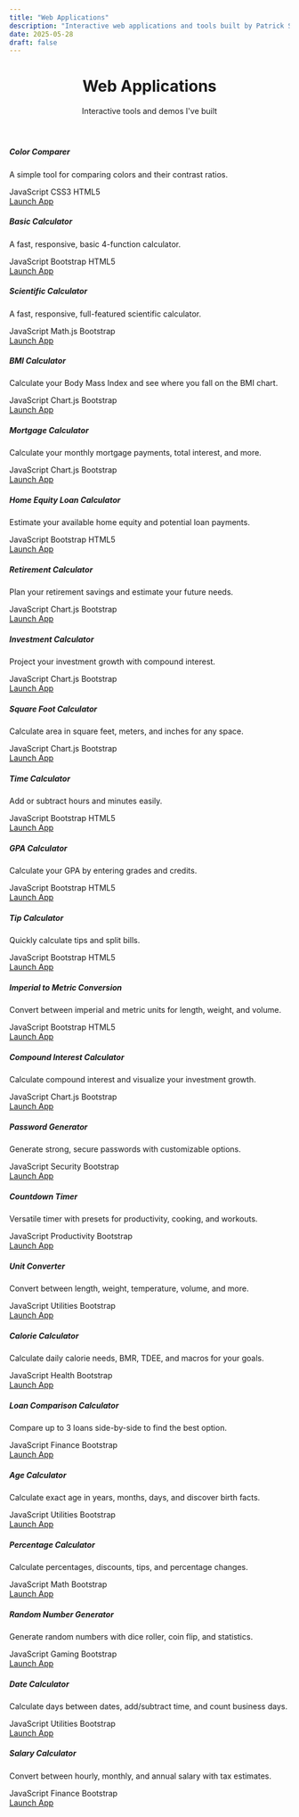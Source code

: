 ```yaml
---
title: "Web Applications"
description: "Interactive web applications and tools built by Patrick Sheedy"
date: 2025-05-28
draft: false
---
```

<header class="mb-5">
    <h1 class="display-4 fw-bold mb-3">Web Applications</h1>
    <p class="lead text-muted">Interactive tools and demos I've built</p>
</header>
<div class="row g-4">
    <div class="col-md-6 col-lg-4">
        <div class="card h-100 shadow-sm app-card">
        <div class="card-body">
            <div class="app-icon mb-3 text-center">
            <i class="fas fa-eye-dropper fa-3x text-primary"></i>
            </div>
            <h5 class="card-title">Color Comparer</h5>
            <p class="card-text">A simple tool for comparing colors and their contrast ratios.</p>
            <div class="app-tags mb-3">
            <span class="badge bg-warning text-dark me-1">JavaScript</span>
            <span class="badge bg-info text-dark me-1">CSS3</span>
            <span class="badge bg-danger text-white">HTML5</span>
            </div>
        </div>
        <div class="card-footer bg-transparent">
            <div class="d-flex justify-content-between">
            <a href="color-compare" class="btn btn-primary btn-sm">
                <i class="fas fa-play me-1"></i>Launch App
            </a>
            </div>
        </div>
        </div>
    </div>
    <div class="col-md-6 col-lg-4">
        <div class="card h-100 shadow-sm app-card">
        <div class="card-body">
            <div class="app-icon mb-3 text-center">
            <i class="fas fa-calculator fa-3x text-info"></i>
            </div>
            <h5 class="card-title">Basic Calculator</h5>
            <p class="card-text">A fast, responsive, basic 4-function calculator.</p>
            <div class="app-tags mb-3">
            <span class="badge bg-warning text-dark me-1">JavaScript</span>
            <span class="badge bg-info text-dark me-1">Bootstrap</span>
            <span class="badge bg-danger text-white">HTML5</span>
            </div>
        </div>
        <div class="card-footer bg-transparent">
            <div class="d-flex justify-content-between">
            <a href="basic-calculator" class="btn btn-primary btn-sm">
                <i class="fas fa-play me-1"></i>Launch App
            </a>
            </div>
        </div>
        </div>
    </div>
    <div class="col-md-6 col-lg-4">
        <div class="card h-100 shadow-sm app-card">
        <div class="card-body">
            <div class="app-icon mb-3 text-center">
            <i class="fas fa-flask fa-3x text-warning"></i>
            </div>
            <h5 class="card-title">Scientific Calculator</h5>
            <p class="card-text">A fast, responsive, full-featured scientific calculator.</p>
            <div class="app-tags mb-3">
            <span class="badge bg-warning text-dark me-1">JavaScript</span>
            <span class="badge bg-info text-dark me-1">Math.js</span>
            <span class="badge bg-danger text-white">Bootstrap</span>
            </div>
        </div>
        <div class="card-footer bg-transparent">
            <div class="d-flex justify-content-between">
            <a href="scientific-calculator" class="btn btn-primary btn-sm">
                <i class="fas fa-play me-1"></i>Launch App
            </a>
            </div>
        </div>
        </div>
    </div>
    <div class="col-md-6 col-lg-4">
        <div class="card h-100 shadow-sm app-card">
        <div class="card-body">
            <div class="app-icon mb-3 text-center">
            <i class="fas fa-weight fa-3x text-success"></i>
            </div>
            <h5 class="card-title">BMI Calculator</h5>
            <p class="card-text">Calculate your Body Mass Index and see where you fall on the BMI chart.</p>
            <div class="app-tags mb-3">
            <span class="badge bg-warning text-dark me-1">JavaScript</span>
            <span class="badge bg-info text-dark me-1">Chart.js</span>
            <span class="badge bg-danger text-white">Bootstrap</span>
            </div>
        </div>
        <div class="card-footer bg-transparent">
            <div class="d-flex justify-content-between">
            <a href="bmi-calculator" class="btn btn-primary btn-sm">
                <i class="fas fa-play me-1"></i>Launch App
            </a>
            </div>
        </div>
        </div>
    </div>
    <div class="col-md-6 col-lg-4">
        <div class="card h-100 shadow-sm app-card">
        <div class="card-body">
            <div class="app-icon mb-3 text-center">
            <i class="fas fa-home fa-3x text-primary"></i>
            </div>
            <h5 class="card-title">Mortgage Calculator</h5>
            <p class="card-text">Calculate your monthly mortgage payments, total interest, and more.</p>
            <div class="app-tags mb-3">
            <span class="badge bg-warning text-dark me-1">JavaScript</span>
            <span class="badge bg-info text-dark me-1">Chart.js</span>
            <span class="badge bg-danger text-white">Bootstrap</span>
            </div>
        </div>
        <div class="card-footer bg-transparent">
            <div class="d-flex justify-content-between">
            <a href="mortgage-calculator" class="btn btn-primary btn-sm">
                <i class="fas fa-play me-1"></i>Launch App
            </a>
            </div>
        </div>
        </div>
    </div>
    <div class="col-md-6 col-lg-4">
        <div class="card h-100 shadow-sm app-card">
        <div class="card-body">
            <div class="app-icon mb-3 text-center">
            <i class="fas fa-university fa-3x text-success"></i>
            </div>
            <h5 class="card-title">Home Equity Loan Calculator</h5>
            <p class="card-text">Estimate your available home equity and potential loan payments.</p>
            <div class="app-tags mb-3">
            <span class="badge bg-warning text-dark me-1">JavaScript</span>
            <span class="badge bg-info text-dark me-1">Bootstrap</span>
            <span class="badge bg-danger text-white">HTML5</span>
            </div>
        </div>
        <div class="card-footer bg-transparent">
            <div class="d-flex justify-content-between">
            <a href="home-equity-loan-calculator" class="btn btn-primary btn-sm">
                <i class="fas fa-play me-1"></i>Launch App
            </a>
            </div>
        </div>
        </div>
    </div>
    <div class="col-md-6 col-lg-4">
        <div class="card h-100 shadow-sm app-card">
            <div class="card-body">
                <div class="app-icon mb-3 text-center">
                    <i class="fas fa-piggy-bank fa-3x text-warning"></i>
                </div>
                <h5 class="card-title">Retirement Calculator</h5>
                <p class="card-text">Plan your retirement savings and estimate your future needs.</p>
                <div class="app-tags mb-3">
                    <span class="badge bg-warning text-dark me-1">JavaScript</span>
                    <span class="badge bg-info text-dark me-1">Chart.js</span>
                    <span class="badge bg-danger text-white">Bootstrap</span>
                </div>
            </div>
            <div class="card-footer bg-transparent">
                <div class="d-flex justify-content-between">
                    <a href="retirement-calculator" class="btn btn-primary btn-sm">
                        <i class="fas fa-play me-1"></i>Launch App
                    </a>
                </div>
            </div>
        </div>
    </div>
    <div class="col-md-6 col-lg-4">
        <div class="card h-100 shadow-sm app-card">
        <div class="card-body">
            <div class="app-icon mb-3 text-center">
            <i class="fas fa-chart-line fa-3x text-danger"></i>
            </div>
            <h5 class="card-title">Investment Calculator</h5>
            <p class="card-text">Project your investment growth with compound interest.</p>
            <div class="app-tags mb-3">
            <span class="badge bg-warning text-dark me-1">JavaScript</span>
            <span class="badge bg-info text-dark me-1">Chart.js</span>
            <span class="badge bg-danger text-white">Bootstrap</span>
            </div>
        </div>
        <div class="card-footer bg-transparent">
            <div class="d-flex justify-content-between">
            <a href="investment-calculator" class="btn btn-primary btn-sm">
                <i class="fas fa-play me-1"></i>Launch App
            </a>
            </div>
        </div>
        </div>
    </div>
    <div class="col-md-6 col-lg-4">
        <div class="card h-100 shadow-sm app-card">
            <div class="card-body">
                <div class="app-icon mb-3 text-center">
                    <i class="fas fa-ruler-combined fa-3x text-info"></i>
                </div>
                <h5 class="card-title">Square Foot Calculator</h5>
                <p class="card-text">Calculate area in square feet, meters, and inches for any space.</p>
                <div class="app-tags mb-3">
                    <span class="badge bg-warning text-dark me-1">JavaScript</span>
                    <span class="badge bg-info text-dark me-1">Chart.js</span>
                    <span class="badge bg-danger text-white">Bootstrap</span>
                </div>
            </div>
            <div class="card-footer bg-transparent">
                <div class="d-flex justify-content-between">
                    <a href="square-foot-calculator" class="btn btn-primary btn-sm">
                        <i class="fas fa-play me-1"></i>Launch App
                    </a>
                </div>
            </div>
        </div>
    </div>
    <div class="col-md-6 col-lg-4">
        <div class="card h-100 shadow-sm app-card">
            <div class="card-body">
                <div class="app-icon mb-3 text-center">
                    <i class="fas fa-clock fa-3x text-primary"></i>
                </div>
                <h5 class="card-title">Time Calculator</h5>
                <p class="card-text">Add or subtract hours and minutes easily.</p>
                <div class="app-tags mb-3">
                    <span class="badge bg-warning text-dark me-1">JavaScript</span>
                    <span class="badge bg-info text-dark me-1">Bootstrap</span>
                    <span class="badge bg-danger text-white">HTML5</span>
                </div>
            </div>
            <div class="card-footer bg-transparent">
                <div class="d-flex justify-content-between">
                    <a href="time-calculator" class="btn btn-primary btn-sm">
                        <i class="fas fa-play me-1"></i>Launch App
                    </a>
                </div>
            </div>
        </div>
    </div>
    <div class="col-md-6 col-lg-4">
        <div class="card h-100 shadow-sm app-card">
            <div class="card-body">
                <div class="app-icon mb-3 text-center">
                    <i class="fas fa-graduation-cap fa-3x text-warning"></i>
                </div>
                <h5 class="card-title">GPA Calculator</h5>
                <p class="card-text">Calculate your GPA by entering grades and credits.</p>
                <div class="app-tags mb-3">
                    <span class="badge bg-warning text-dark me-1">JavaScript</span>
                    <span class="badge bg-info text-dark me-1">Bootstrap</span>
                    <span class="badge bg-danger text-white">HTML5</span>
                </div>
            </div>
            <div class="card-footer bg-transparent">
                <div class="d-flex justify-content-between">
                    <a href="gpa-calculator" class="btn btn-primary btn-sm">
                        <i class="fas fa-play me-1"></i>Launch App
                    </a>
                </div>
            </div>
        </div>
    </div>
    <div class="col-md-6 col-lg-4">
        <div class="card h-100 shadow-sm app-card">
            <div class="card-body">
                <div class="app-icon mb-3 text-center">
                    <i class="fas fa-utensils fa-3x text-danger"></i>
                </div>
                <h5 class="card-title">Tip Calculator</h5>
                <p class="card-text">Quickly calculate tips and split bills.</p>
                <div class="app-tags mb-3">
                    <span class="badge bg-warning text-dark me-1">JavaScript</span>
                    <span class="badge bg-info text-dark me-1">Bootstrap</span>
                    <span class="badge bg-danger text-white">HTML5</span>
                </div>
            </div>
            <div class="card-footer bg-transparent">
                <div class="d-flex justify-content-between">
                    <a href="tip-calculator" class="btn btn-primary btn-sm">
                        <i class="fas fa-play me-1"></i>Launch App
                    </a>
                </div>
            </div>
        </div>
    </div>
    <div class="col-md-6 col-lg-4">
        <div class="card h-100 shadow-sm app-card">
            <div class="card-body">
                <div class="app-icon mb-3 text-center">
                    <i class="fas fa-exchange-alt fa-3x text-success"></i>
                </div>
                <h5 class="card-title">Imperial to Metric Conversion</h5>
                <p class="card-text">Convert between imperial and metric units for length, weight, and volume.</p>
                <div class="app-tags mb-3">
                    <span class="badge bg-warning text-dark me-1">JavaScript</span>
                    <span class="badge bg-info text-dark me-1">Bootstrap</span>
                    <span class="badge bg-danger text-white">HTML5</span>
                </div>
            </div>
            <div class="card-footer bg-transparent">
                <div class="d-flex justify-content-between">
                    <a href="imperial-to-metric-conversion" class="btn btn-primary btn-sm">
                        <i class="fas fa-play me-1"></i>Launch App
                    </a>
                </div>
            </div>
        </div>
    </div>
    <div class="col-md-6 col-lg-4">
        <div class="card h-100 shadow-sm app-card">
            <div class="card-body">
                <div class="app-icon mb-3 text-center">
                    <i class="fas fa-percentage fa-3x text-success"></i>
                </div>
                <h5 class="card-title">Compound Interest Calculator</h5>
                <p class="card-text">Calculate compound interest and visualize your investment growth.</p>
                <div class="app-tags mb-3">
                    <span class="badge bg-warning text-dark me-1">JavaScript</span>
                    <span class="badge bg-info text-dark me-1">Chart.js</span>
                    <span class="badge bg-danger text-white">Bootstrap</span>
                </div>
            </div>
            <div class="card-footer bg-transparent">
                <div class="d-flex justify-content-between">
                    <a href="compound-interest-calculator" class="btn btn-primary btn-sm">
                        <i class="fas fa-play me-1"></i>Launch App
                    </a>
                </div>
            </div>
        </div>
    </div>
    <div class="col-md-6 col-lg-4">
        <div class="card h-100 shadow-sm app-card">
            <div class="card-body">
                <div class="app-icon mb-3 text-center">
                    <i class="fas fa-key fa-3x text-danger"></i>
                </div>
                <h5 class="card-title">Password Generator</h5>
                <p class="card-text">Generate strong, secure passwords with customizable options.</p>
                <div class="app-tags mb-3">
                    <span class="badge bg-warning text-dark me-1">JavaScript</span>
                    <span class="badge bg-success text-white me-1">Security</span>
                    <span class="badge bg-danger text-white">Bootstrap</span>
                </div>
            </div>
            <div class="card-footer bg-transparent">
                <div class="d-flex justify-content-between">
                    <a href="password-generator" class="btn btn-primary btn-sm">
                        <i class="fas fa-play me-1"></i>Launch App
                    </a>
                </div>
            </div>
        </div>
    </div>
    <div class="col-md-6 col-lg-4">
        <div class="card h-100 shadow-sm app-card">
            <div class="card-body">
                <div class="app-icon mb-3 text-center">
                    <i class="fas fa-hourglass-half fa-3x text-primary"></i>
                </div>
                <h5 class="card-title">Countdown Timer</h5>
                <p class="card-text">Versatile timer with presets for productivity, cooking, and workouts.</p>
                <div class="app-tags mb-3">
                    <span class="badge bg-warning text-dark me-1">JavaScript</span>
                    <span class="badge bg-info text-dark me-1">Productivity</span>
                    <span class="badge bg-danger text-white">Bootstrap</span>
                </div>
            </div>
            <div class="card-footer bg-transparent">
                <div class="d-flex justify-content-between">
                    <a href="countdown-timer" class="btn btn-primary btn-sm">
                        <i class="fas fa-play me-1"></i>Launch App
                    </a>
                </div>
            </div>
        </div>
    </div>
    <div class="col-md-6 col-lg-4">
        <div class="card h-100 shadow-sm app-card">
            <div class="card-body">
                <div class="app-icon mb-3 text-center">
                    <i class="fas fa-balance-scale fa-3x text-info"></i>
                </div>
                <h5 class="card-title">Unit Converter</h5>
                <p class="card-text">Convert between length, weight, temperature, volume, and more.</p>
                <div class="app-tags mb-3">
                    <span class="badge bg-warning text-dark me-1">JavaScript</span>
                    <span class="badge bg-info text-dark me-1">Utilities</span>
                    <span class="badge bg-danger text-white">Bootstrap</span>
                </div>
            </div>
            <div class="card-footer bg-transparent">
                <div class="d-flex justify-content-between">
                    <a href="unit-converter" class="btn btn-primary btn-sm">
                        <i class="fas fa-play me-1"></i>Launch App
                    </a>
                </div>
            </div>
        </div>
    </div>
    <div class="col-md-6 col-lg-4">
        <div class="card h-100 shadow-sm app-card">
            <div class="card-body">
                <div class="app-icon mb-3 text-center">
                    <i class="fas fa-apple-alt fa-3x text-success"></i>
                </div>
                <h5 class="card-title">Calorie Calculator</h5>
                <p class="card-text">Calculate daily calorie needs, BMR, TDEE, and macros for your goals.</p>
                <div class="app-tags mb-3">
                    <span class="badge bg-warning text-dark me-1">JavaScript</span>
                    <span class="badge bg-success text-white me-1">Health</span>
                    <span class="badge bg-danger text-white">Bootstrap</span>
                </div>
            </div>
            <div class="card-footer bg-transparent">
                <div class="d-flex justify-content-between">
                    <a href="calorie-calculator" class="btn btn-primary btn-sm">
                        <i class="fas fa-play me-1"></i>Launch App
                    </a>
                </div>
            </div>
        </div>
    </div>
    <div class="col-md-6 col-lg-4">
        <div class="card h-100 shadow-sm app-card">
            <div class="card-body">
                <div class="app-icon mb-3 text-center">
                    <i class="fas fa-hand-holding-usd fa-3x text-warning"></i>
                </div>
                <h5 class="card-title">Loan Comparison Calculator</h5>
                <p class="card-text">Compare up to 3 loans side-by-side to find the best option.</p>
                <div class="app-tags mb-3">
                    <span class="badge bg-warning text-dark me-1">JavaScript</span>
                    <span class="badge bg-info text-dark me-1">Finance</span>
                    <span class="badge bg-danger text-white">Bootstrap</span>
                </div>
            </div>
            <div class="card-footer bg-transparent">
                <div class="d-flex justify-content-between">
                    <a href="loan-comparison-calculator" class="btn btn-primary btn-sm">
                        <i class="fas fa-play me-1"></i>Launch App
                    </a>
                </div>
            </div>
        </div>
    </div>
    <div class="col-md-6 col-lg-4">
        <div class="card h-100 shadow-sm app-card">
            <div class="card-body">
                <div class="app-icon mb-3 text-center">
                    <i class="fas fa-birthday-cake fa-3x text-danger"></i>
                </div>
                <h5 class="card-title">Age Calculator</h5>
                <p class="card-text">Calculate exact age in years, months, days, and discover birth facts.</p>
                <div class="app-tags mb-3">
                    <span class="badge bg-warning text-dark me-1">JavaScript</span>
                    <span class="badge bg-info text-dark me-1">Utilities</span>
                    <span class="badge bg-danger text-white">Bootstrap</span>
                </div>
            </div>
            <div class="card-footer bg-transparent">
                <div class="d-flex justify-content-between">
                    <a href="age-calculator" class="btn btn-primary btn-sm">
                        <i class="fas fa-play me-1"></i>Launch App
                    </a>
                </div>
            </div>
        </div>
    </div>
    <div class="col-md-6 col-lg-4">
        <div class="card h-100 shadow-sm app-card">
            <div class="card-body">
                <div class="app-icon mb-3 text-center">
                    <i class="fas fa-percent fa-3x text-primary"></i>
                </div>
                <h5 class="card-title">Percentage Calculator</h5>
                <p class="card-text">Calculate percentages, discounts, tips, and percentage changes.</p>
                <div class="app-tags mb-3">
                    <span class="badge bg-warning text-dark me-1">JavaScript</span>
                    <span class="badge bg-info text-dark me-1">Math</span>
                    <span class="badge bg-danger text-white">Bootstrap</span>
                </div>
            </div>
            <div class="card-footer bg-transparent">
                <div class="d-flex justify-content-between">
                    <a href="percentage-calculator" class="btn btn-primary btn-sm">
                        <i class="fas fa-play me-1"></i>Launch App
                    </a>
                </div>
            </div>
        </div>
    </div>
    <div class="col-md-6 col-lg-4">
        <div class="card h-100 shadow-sm app-card">
            <div class="card-body">
                <div class="app-icon mb-3 text-center">
                    <i class="fas fa-dice fa-3x text-info"></i>
                </div>
                <h5 class="card-title">Random Number Generator</h5>
                <p class="card-text">Generate random numbers with dice roller, coin flip, and statistics.</p>
                <div class="app-tags mb-3">
                    <span class="badge bg-warning text-dark me-1">JavaScript</span>
                    <span class="badge bg-success text-white me-1">Gaming</span>
                    <span class="badge bg-danger text-white">Bootstrap</span>
                </div>
            </div>
            <div class="card-footer bg-transparent">
                <div class="d-flex justify-content-between">
                    <a href="random-number-generator" class="btn btn-primary btn-sm">
                        <i class="fas fa-play me-1"></i>Launch App
                    </a>
                </div>
            </div>
        </div>
    </div>
    <div class="col-md-6 col-lg-4">
        <div class="card h-100 shadow-sm app-card">
            <div class="card-body">
                <div class="app-icon mb-3 text-center">
                    <i class="fas fa-calendar-alt fa-3x text-warning"></i>
                </div>
                <h5 class="card-title">Date Calculator</h5>
                <p class="card-text">Calculate days between dates, add/subtract time, and count business days.</p>
                <div class="app-tags mb-3">
                    <span class="badge bg-warning text-dark me-1">JavaScript</span>
                    <span class="badge bg-info text-dark me-1">Utilities</span>
                    <span class="badge bg-danger text-white">Bootstrap</span>
                </div>
            </div>
            <div class="card-footer bg-transparent">
                <div class="d-flex justify-content-between">
                    <a href="date-calculator" class="btn btn-primary btn-sm">
                        <i class="fas fa-play me-1"></i>Launch App
                    </a>
                </div>
            </div>
        </div>
    </div>
    <div class="col-md-6 col-lg-4">
        <div class="card h-100 shadow-sm app-card">
            <div class="card-body">
                <div class="app-icon mb-3 text-center">
                    <i class="fas fa-money-bill-wave fa-3x text-success"></i>
                </div>
                <h5 class="card-title">Salary Calculator</h5>
                <p class="card-text">Convert between hourly, monthly, and annual salary with tax estimates.</p>
                <div class="app-tags mb-3">
                    <span class="badge bg-warning text-dark me-1">JavaScript</span>
                    <span class="badge bg-info text-dark me-1">Finance</span>
                    <span class="badge bg-danger text-white">Bootstrap</span>
                </div>
            </div>
            <div class="card-footer bg-transparent">
                <div class="d-flex justify-content-between">
                    <a href="salary-calculator" class="btn btn-primary btn-sm">
                        <i class="fas fa-play me-1"></i>Launch App
                    </a>
                </div>
            </div>
        </div>
    </div>
</div>